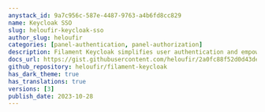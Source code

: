 ```yaml
---
anystack_id: 9a7c956c-587e-4487-9763-a4b6fd8cc829
name: Keycloak SSO
slug: heloufir-keycloak-sso
author_slug: heloufir
categories: [panel-authentication, panel-authorization]
description: Filament Keycloak simplifies user authentication and empowers role-based authorization using the robust Keycloak platform. Secure your applications with ease.
docs_url: https://gist.githubusercontent.com/heloufir/2a0fc88f52d0d43dec45ac24077e3296/raw/abe3a1b445f24625a87d88a449e70d3ede4c4066/filament-keycloak-sso-docs.md
github_repository: heloufir/filament-keycloak
has_dark_theme: true
has_translations: true
versions: [3]
publish_date: 2023-10-28
---
```

